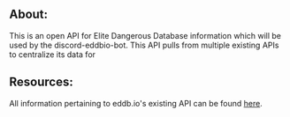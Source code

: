 ## About:

This is an open API for Elite Dangerous Database information which will be used by the discord-eddbio-bot. This API pulls from multiple existing APIs to centralize its data for

## Resources:

All information pertaining to eddb.io's existing API can be found <a target="_blank" href="https://eddb.io/api">here</a>.
